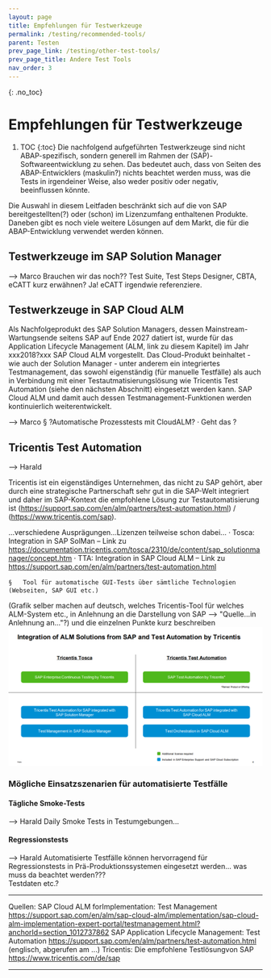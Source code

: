 ```yaml
---
layout: page
title: Empfehlungen für Testwerkzeuge
permalink: /testing/recommended-tools/
parent: Testen
prev_page_link: /testing/other-test-tools/
prev_page_title: Andere Test Tools
nav_order: 3
---
```


{: .no_toc}
# Empfehlungen für Testwerkzeuge

1. TOC
{:toc}
Die nachfolgend aufgeführten Testwerkzeuge sind nicht ABAP-spezifisch, sondern generell im Rahmen der (SAP)-Softwareentwicklung zu sehen. Das bedeutet auch, dass von Seiten des ABAP-Entwicklers (maskulin?) nichts beachtet werden muss, was die Tests in irgendeiner Weise, also weder positiv oder negativ, beeinflussen könnte.

Die Auswahl in diesem Leitfaden beschränkt sich auf die von SAP bereitgestellten(?) oder (schon) im Lizenzumfang enthaltenen Produkte. Daneben gibt es noch viele weitere Lösungen auf dem Markt, die für die ABAP-Entwicklung verwendet werden können.

## Testwerkzeuge im SAP Solution Manager
--> Marco
Brauchen wir das noch??
Test Suite, Test Steps Designer, CBTA, eCATT kurz erwähnen? Ja! eCATT irgendwie referenziere.

## Testwerkzeuge in SAP Cloud ALM

Als Nachfolgeprodukt des SAP Solution Managers, dessen Mainstream-Wartungsende seitens SAP auf Ende 2027 datiert ist, wurde für das Application Lifecycle Management (ALM, link zu diesem Kapitel) im Jahr xxx2018?xxx SAP Cloud ALM vorgestellt. Das Cloud-Produkt beinhaltet - wie auch der Solution Manager - unter anderem ein integriertes Testmanagement, das sowohl eigenständig (für manuelle Testfälle) als auch in Verbindung mit einer Testautmatisierungslösung wie Tricentis Test Automation (siehe den nächsten Abschnitt) eingesetzt werden kann. SAP Cloud ALM und damit auch dessen Testmanagement-Funktionen werden kontinuierlich weiterentwickelt.

--> Marco
    §	?Automatische Prozesstests mit CloudALM? 
        ·	Geht das ? 

## Tricentis Test Automation
--> Harald

Tricentis ist ein eigenständiges Unternehmen, das nicht zu SAP gehört, aber durch eine strategische Partnerschaft sehr gut in die SAP-Welt integriert und daher im SAP-Kontext die empfohlene Lösung zur Testautomatisierung ist (https://support.sap.com/en/alm/partners/test-automation.html) / (https://www.tricentis.com/sap).

...verschiedene Ausprägungen...Lizenzen teilweise schon dabei...
        ·	Tosca: Integration in SAP SolMan – Link zu https://documentation.tricentis.com/tosca/2310/de/content/sap_solutionmanager/concept.htm 
        ·	TTA: Integration in SAP Cloud ALM – Link zu https://support.sap.com/en/alm/partners/test-automation.html 

    §	Tool für automatische GUI-Tests über sämtliche Technologien (Webseiten, SAP GUI etc.)

(Grafik selber machen auf deutsch, welches Tricentis-Tool für welches ALM-System etc., in Anlehnung an die Darstellung von SAP --> "Quelle...in Anlehnung an..."?) und die einzelnen Punkte kurz beschreiben
![Clean Core](./img/tricentis_tools_uebersicht.png)

### Mögliche Einsatzszenarien für automatisierte Testfälle
#### Tägliche Smoke-Tests
--> Harald
Daily Smoke Tests in Testumgebungen...

#### Regressionstests
--> Harald
Automatisierte Testfälle können hervorragend für Regressionstests in Prä-Produktionssystemen eingesetzt werden...
was muss da beachtet werden???  
Testdaten etc.?

-----------------

Quellen:
SAP Cloud ALM forImplementation: Test Management https://support.sap.com/en/alm/sap-cloud-alm/implementation/sap-cloud-alm-implementation-expert-portal/testmanagement.html?anchorId=section_1012737862
SAP Application Lifecycle Management: Test Automation https://support.sap.com/en/alm/partners/test-automation.html (englisch, abgerufen am ...)
Tricentis: Die empfohlene Testlösungvon SAP https://www.tricentis.com/de/sap

----------------------





